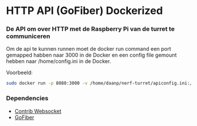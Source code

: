 # HTTP API (GoFiber) Dockerized
### De API om over HTTP met de Raspberry Pi van de turret te communiceren

Om de api te kunnen runnen moet de docker run command een port gemapped habben naar 3000 in de Docker en een config file gemount hebben naar /home/config.ini in de Docker.

Voorbeeld:
```bash
sudo docker run -p 8080:3000 -v /home/daanp/nerf-turret/apiconfig.ini:/home/config.ini nerfturret/api:latest
```

### Dependencies

* [Contrib Websocket](github.com/gofiber/contrib/websocket)
* [GoFiber](github.com/gofiber/fiber/v2)

